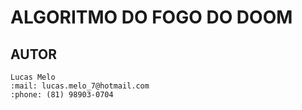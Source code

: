 # ALGORITMO DO FOGO DO DOOM 

## AUTOR

	Lucas Melo
	:mail: lucas.melo_7@hotmail.com
	:phone: (81) 98903-0704
